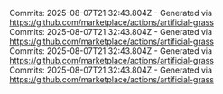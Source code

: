 Commits: 2025-08-07T21:32:43.804Z - Generated via https://github.com/marketplace/actions/artificial-grass
<br>
Commits: 2025-08-07T21:32:43.804Z - Generated via https://github.com/marketplace/actions/artificial-grass
<br>
Commits: 2025-08-07T21:32:43.804Z - Generated via https://github.com/marketplace/actions/artificial-grass
<br>
Commits: 2025-08-07T21:32:43.804Z - Generated via https://github.com/marketplace/actions/artificial-grass
<br>
